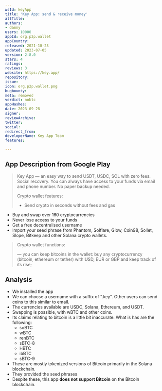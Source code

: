 ```yaml
---
wsId: keyApp
title: 'Key App: send & receive money'
altTitle: 
authors:
- danny
users: 10000
appId: org.p2p.wallet
appCountry: 
released: 2021-10-23
updated: 2023-07-05
version: 2.8.0
stars: 4
ratings: 
reviews: 3
website: https://key.app/
repository: 
issue: 
icon: org.p2p.wallet.png
bugbounty: 
meta: removed
verdict: nobtc
appHashes: 
date: 2023-09-28
signer: 
reviewArchive: 
twitter: 
social: 
redirect_from: 
developerName: Key App Team
features: 

---
```


## App Description from Google Play 

> Key App — an easy way to send USDT, USDC, SOL with zero fees.
Social recovery. You can always have access to your funds via email and phone number. No paper backup needed.
>
> Crypto wallet features:
> - Send crypto in seconds without fees and gas
- Buy and swap over 160 cryptocurrencies
- Never lose access to your funds
- Get a free decentralised username
- Import your seed phrase from Phantom, Solflare, Glow, Coin98, Sollet, Slope, Bitkeep and other Solana crypto wallets.
>
> Crypto wallet functions:
>
> — you can keep bitcoins in the wallet: buy any cryptocurrency (bitcoin, ethereum or tether) with USD, EUR or GBP and keep track of its rise;

## Analysis 

- We installed the app 
- We can choose a username with a suffix of ".key". Other users can send coins to this similar to email. 
- The currencies available are USDC, Solana, Ethereum, and USDT. 
- Swapping is possible, with wBTC and other coins. 
- Its claims relating to bitcoin is a little bit inaccurate. What is has are the following:
  - soBTC
  - wBTC
  - renBTC
  - sBTC-8
  - HBTC
  - ibBTC
  - sBTC-9 
- These are mostly tokenized versions of Bitcoin primarily in the Solana blockchain. 
- They provided the seed phrases 
- Despite these, this app **does not support Bitcoin** on the Bitcoin blockchain. 
 